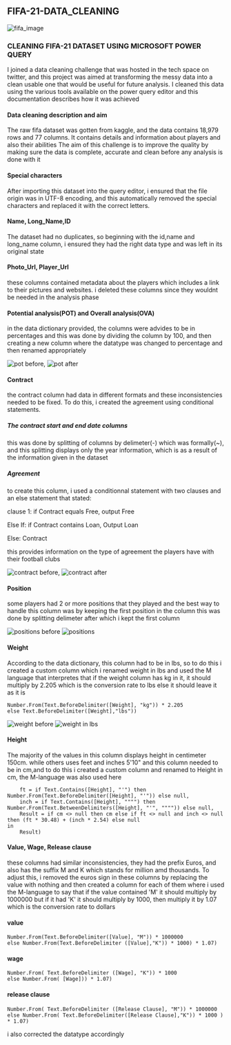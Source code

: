 ## FIFA-21-DATA_CLEANING

![fifa_image](https://user-images.githubusercontent.com/119857809/227741417-2090d9d1-30e1-4080-898d-e161f95cf2dd.png)


### CLEANING  FIFA-21 DATASET USING MICROSOFT POWER QUERY

 I joined a data cleaning challenge that was hosted in the tech space on twitter, and this project was aimed at transforming the messy data into a clean usable one that would be useful for future analysis. I cleaned this data using the various tools available on the power query editor and this documentation describes how it was achieved

#### Data cleaning description and aim
The raw fifa dataset was gotten from kaggle, and the data contains 18,979 rows and 77 columns. It contains details and information about players and also their abilities
The aim of this challenge is to improve the quality by making sure the data is complete, accurate and clean before any analysis is done with it

#### Special characters
After importing this dataset into the query editor, i ensured that the file origin was in UTF-8 encoding, and this automatically removed the special characters and replaced it with the correct letters.

#### Name, Long_Name,ID
The dataset had no duplicates, so beginning with the id,name and long_name column, i ensured they had the right data type and was left in its original state

#### Photo_Url, Player_Url
these columns contained metadata about the players which includes a link to their pictures and websites. i deleted these columns since they wouldnt be needed in the analysis phase

#### Potential analysis(POT) and Overall analysis(OVA)
in the data dictionary provided, the columns were advides to be in percentages and this was done by dividing the column by 100, and then creating a new column where   the datatype was changed to percentage and then renamed appropriately

![pot before](https://user-images.githubusercontent.com/119857809/227742839-d5d27cdb-875d-48e1-899c-50534d393383.jpg), 
![pot after](https://user-images.githubusercontent.com/119857809/227742848-57ffab90-7710-4551-9683-8338b0c3cd7b.jpg)


#### Contract 
the contract column had data in different formats and these inconsistencies needed to be fixed. To do this, i created the agreement  using conditional statements.

##### The contract start and end date columns
this was done by splitting of columns by delimeter(-) which was formally(~), and this splitting displays only the year information, which is as a result of the information given in the dataset

##### Agreement
to create this column, i used a conditionnal statement with two clauses and an else statement that stated:

clause 1: if Contract equals Free, output Free

Else If: if Contract contains Loan, Output Loan

Else: Contract

this provides information on the type of agreement the players have with their football clubs 

![contract before](https://user-images.githubusercontent.com/119857809/227742950-9af0422d-9546-4530-839c-0023a5a109d2.jpg),
![contract after](https://user-images.githubusercontent.com/119857809/227742959-9c55a944-73ce-4450-bef4-38eee024ad0b.jpg)

####  Position
some players had 2 or more positions that they played and the best way to handle this column was by keeping the first position in the column
this was done by splitting delimeter after which i kept the first column

![positions before](https://user-images.githubusercontent.com/119857809/227743151-3c50f9b1-15e6-409a-9b4a-06435089c62f.jpg)
![positions](https://user-images.githubusercontent.com/119857809/227743157-2547641c-c0c0-495f-b0d4-1fa4e9a80785.jpg)

#### Weight
According to the data dictionary, this column had to be in lbs, so to do this i created a custom column which i renamed weight in lbs and used the M language that interpretes that if the weight column has kg in it, it should multiply by 2.205 which is the conversion rate to lbs else it should leave it as it is 

``` if Text.Contains([Weight],"kg") then 
Number.From(Text.BeforeDelimiter([Weight], "kg")) * 2.205
else Text.BeforeDelimiter([Weight],"lbs"))
```
![weight before](https://user-images.githubusercontent.com/119857809/227744759-db63bd32-2554-476c-83f9-9add4b5f73f1.jpg)
![weight in lbs](https://user-images.githubusercontent.com/119857809/227744763-2e291a50-6e84-4d6b-a68c-a5ac71c05c07.jpg)


####  Height
The majority of the values in this column displays height in centimeter 150cm. while others uses feet and inches  5'10" and this column needed to be in cm,and to do this i created a custom column and renamed  to Height in cm, the M-language was also used here

```` cm = if Text.Contains([Height], "cm") then Number.From(Text.BeforeDelimiter([Height], "cm")) else null,
    ft = if Text.Contains([Height], "'") then Number.From(Text.BeforeDelimiter([Height], "'")) else null,
    inch = if Text.Contains([Height], """") then Number.From(Text.BetweenDelimiters([Height], "'", """")) else null,
    Result = if cm <> null then cm else if ft <> null and inch <> null then (ft * 30.48) + (inch * 2.54) else null
in
    Result)
````

#### Value, Wage, Release clause
these columns had similar inconsistencies, they had the prefix Euros, and also has the suffix M and K which stands for million amd thousands. To adjust this, i removed the euros sign in these columns by replacing the value with nothing and then created a column for each of them where i used the M-language to say that if the value contained 'M' it should multiply by 1000000 but if it had 'K' it should multiply by 1000, then multiply it by 1.07 which is the conversion rate to dollars

#### value
   ``` (if Text.Contains([Value], "M") then
Number.From(Text.BeforeDelimiter([Value], "M")) * 1000000
else Number.From(Text.BeforeDelimiter ([Value],"K")) * 1000) * 1.07)
```
#### wage
``` ( if Text.Contains([Wage],"K") then 
Number.From( Text.BeforeDelimiter ([Wage], "K")) * 1000
else Number.From( [Wage])) * 1.07)
```
#### release clause
``` ( if Text.Contains ([Release Clause], "M") then 
Number.From( Text.BeforeDelimiter ([Release Clause], "M")) * 1000000 
else Number.From( Text.BeforeDelimiter([Release Clause],"K")) * 1000 ) * 1.07)
```
i also corrected the datatype accordingly



